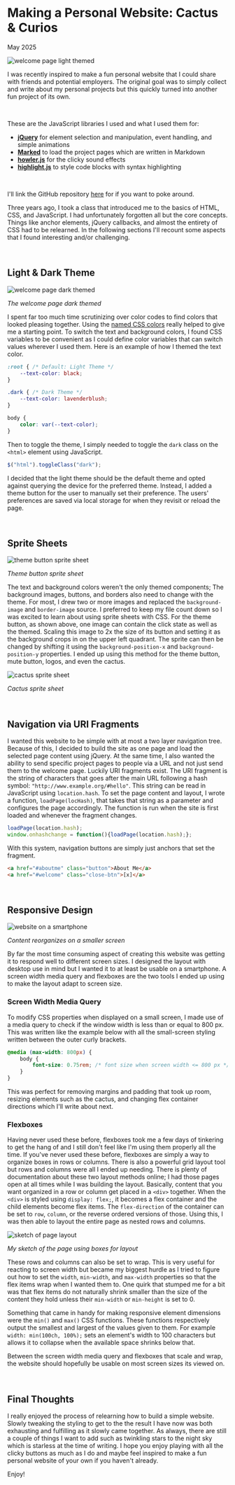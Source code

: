 # Making a Personal Website: Cactus & Curios

May 2025

![welcome page light themed](img/welcome_light.webp)

I was recently inspired to make a fun personal website that I could share with friends and potential employers. The original goal was to simply collect and write about my personal projects but this quickly turned into another fun project of its own.

<br>

These are the JavaScript libraries I used and what I used them for:

- [**jQuery**](https://jquery.com/) for element selection and manipulation, event handling, and simple animations
- [**Marked**](https://github.com/markedjs/marked) to load the project pages which are written in Markdown
- [**howler.js**](https://howlerjs.com/) for the clicky sound effects
- [**highlight.js**](https://highlightjs.org/) to style code blocks with syntax highlighting

<br>

I'll link the GitHub repository [here](https://github.com/zeropt/zeropt.github.io) for if you want to poke around.

Three years ago, I took a class that introduced me to the basics of HTML, CSS, and JavaScript. I had unfortunately forgotten all but the core concepts. Things like anchor elements, jQuery callbacks, and almost the entirety of CSS had to be relearned. In the following sections I'll recount some aspects that I found interesting and/or challenging.

<br>

## Light & Dark Theme

![welcome page dark themed](img/welcome_dark.webp)

*The welcome page dark themed*

I spent far too much time scrutinizing over color codes to find colors that looked pleasing together. Using the [named CSS colors](https://www.w3schools.com/colors/colors_groups.asp) really helped to give me a starting point. To switch the text and background colors, I found CSS variables to be convenient as I could define color variables that can switch values wherever I used them. Here is an example of how I themed the text color.

```css
:root { /* Default: Light Theme */
	--text-color: black;
}

.dark { /* Dark Theme */
	--text-color: lavenderblush;
}

body {
	color: var(--text-color);
}
```

Then to toggle the theme, I simply needed to toggle the `dark` class on the `<html>` element using JavaScript.

```js
$("html").toggleClass("dark");
```

I decided that the light theme should be the default theme and opted against querying the device for the preferred theme. Instead, I added a theme button for the user to manually set their preference. The users' preferences are saved via local storage for when they revisit or reload the page.

<br>

## Sprite Sheets

![theme button sprite sheet](img/theme_sprites.webp)

*Theme button sprite sheet*

The text and background colors weren't the only themed components; The background images, buttons, and borders also need to change with the theme. For most, I drew two or more images and replaced the `background-image` and `border-image` source. I preferred to keep my file count down so I was excited to learn about using sprite sheets with CSS. For the theme button, as shown above, one image can contain the click state as well as the themed. Scaling this image to 2x the size of its button and setting it as the background crops in on the upper left quadrant. The sprite can then be changed by shifting it using the `background-position-x` and `background-position-y` properties. I ended up using this method for the theme button, mute button, logos, and even the cactus.

![cactus sprite sheet](img/cactus.webp)

*Cactus sprite sheet*

<br>

## Navigation via URI Fragments

I wanted this website to be simple with at most a two layer navigation tree. Because of this, I decided to build the site as one page and load the selected page content using jQuery. At the same time, I also wanted the ability to send specific project pages to people via a URL and not just send them to the welcome page. Luckily URI fragments exist. The URI fragment is the string of characters that goes after the main URL following a hash symbol: `"http://www.example.org/#hello"`. This string can be read in JavaScript using `location.hash`. To set the page content and layout, I wrote a function, `loadPage(locHash)`, that takes that string as a parameter and configures the page accordingly. The function is run when the site is first loaded and whenever the fragment changes.

```js
loadPage(location.hash);
window.onhashchange = function(){loadPage(location.hash);};
```

With this system, navigation buttons are simply just anchors that set the fragment.

```html
<a href="#aboutme" class="button">About Me</a>
<a href="#welcome" class="close-btn">[x]</a>
```

<br>

## Responsive Design

![website on a smartphone](img/mobile.webp)

*Content reorganizes on a smaller screen*

By far the most time consuming aspect of creating this website was getting it to respond well to different screen sizes. I designed the layout with desktop use in mind but I wanted it to at least be usable on a smartphone. A screen width media query and flexboxes are the two tools I ended up using to make the layout adapt to screen size.

### Screen Width Media Query

To modify CSS properties when displayed on a small screen, I made use of a media query to check if the window width is less than or equal to 800 px. This was written like the example below with all the small-screen styling written between the outer curly brackets.

```css
@media (max-width: 800px) {
	body {
		font-size: 0.75rem; /* font size when screen width <= 800 px */
	}
}
```

This was perfect for removing margins and padding that took up room, resizing elements such as the cactus, and changing flex container directions which I'll write about next.

### Flexboxes

Having never used these before, flexboxes took me a few days of tinkering to get the hang of and I still don't feel like I'm using them properly all the time. If you've never used these before, flexboxes are simply a way to organize boxes in rows or columns. There is also a powerful grid layout tool but rows and columns were all I ended up needing. There is plenty of documentation about these two layout methods online; I had those pages open at all times while I was building the layout. Basically, content that you want organized in a row or column get placed in a `<div>` together. When the `<div>` is styled using `display: flex;`, it becomes a flex container and the child elements become flex items. The `flex-direction` of the container can be set to `row`, `column`, or the reverse ordered versions of those. Using this, I was then able to layout the entire page as nested rows and columns.

![sketch of page layout](img/page_layout.webp)

*My sketch of the page using boxes for layout*

These rows and columns can also be set to wrap. This is very useful for reacting to screen width but became my biggest hurdle as I tried to figure out how to set the `width`, `min-width`, and `max-width` properties so that the flex items wrap when I wanted them to. One quirk that stumped me for a bit was that flex items do not naturally shrink smaller than the size of the content they hold unless their `min-width` or `min-height` is set to 0.

Something that came in handy for making responsive element dimensions were the `min()` and `max()` CSS functions. These functions respectively output the smallest and largest of the values given to them. For example `width: min(100ch, 100%);` sets an element's width to 100 characters but allows it to collapse when the available space shrinks below that.

Between the screen width media query and flexboxes that scale and wrap, the website should hopefully be usable on most screen sizes its viewed on.

<br>

## Final Thoughts

I really enjoyed the process of relearning how to build a simple website. Slowly tweaking the styling to get to the the result I have now was both exhausting and fulfilling as it slowly came together. As always, there are still a couple of things I want to add such as twinkling stars to the night sky which is starless at the time of writing. I hope you enjoy playing with all the clicky buttons as much as I do and maybe feel inspired to make a fun personal website of your own if you haven't already.

Enjoy!

<br>
